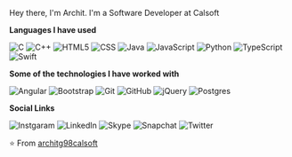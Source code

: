 Hey there, I'm Archit. I'm a Software Developer at Calsoft

**Languages I have used**

![C](https://img.shields.io/badge/c%20-%2300599C.svg?&style=for-the-badge&logo=c&logoColor=white)
![C++](https://img.shields.io/badge/c++%20-%2300599C.svg?&style=for-the-badge&logo=c%2B%2B&ogoColor=white)
![HTML5](https://img.shields.io/badge/html5%20-%23E34F26.svg?&style=for-the-badge&logo=html5&logoColor=white)
![CSS](https://img.shields.io/badge/css3%20-%231572B6.svg?&style=for-the-badge&logo=css3&logoColor=white)
![Java](https://img.shields.io/badge/java-%23ED8B00.svg?&style=for-the-badge&logo=java&logoColor=white)
![JavaScript](https://img.shields.io/badge/javascript%20-%23323330.svg?&style=for-the-badge&logo=javascript&logoColor=%23F7DF1E)
![Python](https://img.shields.io/badge/python%20-%2314354C.svg?&style=for-the-badge&logo=python&logoColor=white)
![TypeScript](https://img.shields.io/badge/typescript%20-%23007ACC.svg?&style=for-the-badge&logo=typescript&logoColor=white)
![Swift](https://img.shields.io/badge/swift-%23FA7343.svg?&style=for-the-badge&logo=swift&logoColor=white)

**Some of the technologies I have worked with**

![Angular](https://img.shields.io/badge/angular%20-%23DD0031.svg?&style=for-the-badge&logo=angular&logoColor=white)
![Bootstrap](https://img.shields.io/badge/bootstrap%20-%23563D7C.svg?&style=for-the-badge&logo=bootstrap&logoColor=white)
![Git](https://img.shields.io/badge/git%20-%23F05033.svg?&style=for-the-badge&logo=git&logoColor=white)
![GitHub](https://img.shields.io/badge/github%20-%23121011.svg?&style=for-the-badge&logo=github&logoColor=white)
![jQuery](https://img.shields.io/badge/jquery%20-%230769AD.svg?&style=for-the-badge&logo=jquery&logoColor=white)
![Postgres](https://img.shields.io/badge/postgres-%23316192.svg?&style=for-the-badge&logo=postgresql&logoColor=white)

<!--**Projects**

Add projects-->

**Social Links**

![Instgaram](https://img.shields.io/badge/<architgofficial>%20-%23E4405F.svg?&style=for-the-badge&logo=Instagram&logoColor=white")
![LinkedIn](https://img.shields.io/badge/mrarchitg%20-%230077B5.svg?&style=for-the-badge&logo=linkedin&logoColor=white)
![Skype](https://img.shields.io/badge/<archit.g1998>%20-%2300AFF0.svg?&style=for-the-badge&logo=Skype&logoColor=white)
![Snapchat](https://img.shields.io/badge/<mrarchitg>%20-%23FFFC00.svg?&style=for-the-badge&logo=Snapchat&logoColor=white)
![Twitter](https://img.shields.io/badge/<mr_architg>%20-%231DA1F2.svg?&style=for-the-badge&logo=Twitter&logoColor=white)



⭐️ From [architg98calsoft](https://github.com/architg98calsoft)

